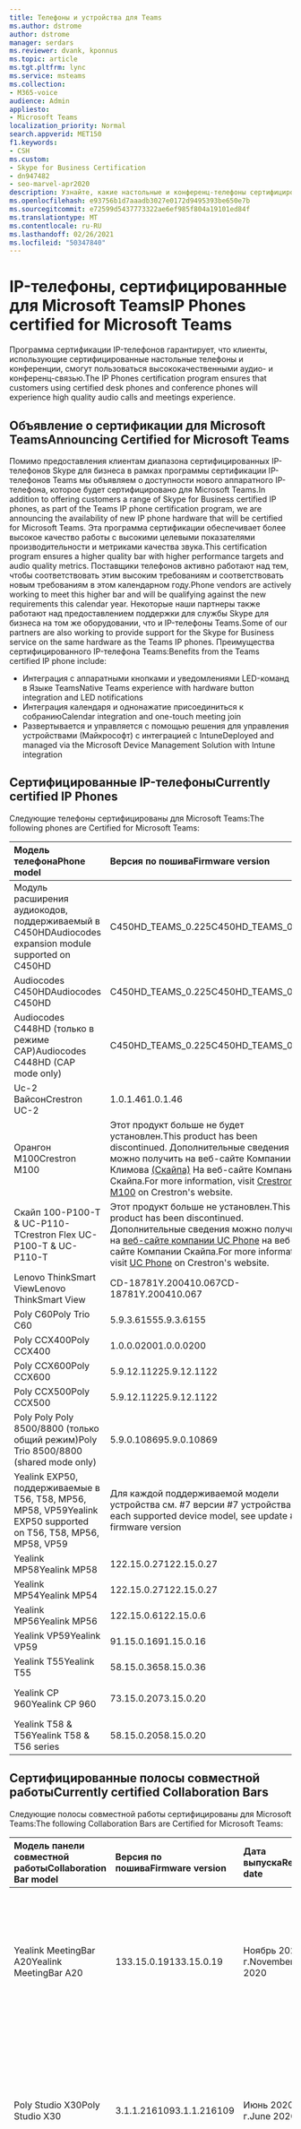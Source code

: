 ```yaml
---
title: Телефоны и устройства для Teams
ms.author: dstrome
author: dstrome
manager: serdars
ms.reviewer: dvank, kponnus
ms.topic: article
ms.tgt.pltfrm: lync
ms.service: msteams
ms.collection:
- M365-voice
audience: Admin
appliesto:
- Microsoft Teams
localization_priority: Normal
search.appverid: MET150
f1.keywords:
- CSH
ms.custom:
- Skype for Business Certification
- dn947482
- seo-marvel-apr2020
description: Узнайте, какие настольные и конференц-телефоны сертифицированы для Microsoft Teams для получения наилучших результатов.
ms.openlocfilehash: e93756b1d7aaadb3027e0172d9495393be650e7b
ms.sourcegitcommit: e72599d5437773322ae6ef985f804a19101ed84f
ms.translationtype: MT
ms.contentlocale: ru-RU
ms.lasthandoff: 02/26/2021
ms.locfileid: "50347840"
---
```

# <a name="ip-phones-certified-for-microsoft-teams"></a><span data-ttu-id="43120-103">IP-телефоны, сертифицированные для Microsoft Teams</span><span class="sxs-lookup"><span data-stu-id="43120-103">IP Phones certified for Microsoft Teams</span></span>

<span data-ttu-id="43120-104">Программа сертификации IP-телефонов гарантирует, что клиенты, использующие сертифицированные настольные телефоны и конференции, смогут пользоваться высококачественными аудио- и конференц-связью.</span><span class="sxs-lookup"><span data-stu-id="43120-104">The IP Phones certification program ensures that customers using certified desk phones and conference phones will experience high quality audio calls and meetings experience.</span></span>

## <a name="announcing-certified-for-microsoft-teams"></a><span data-ttu-id="43120-105">Объявление о сертификации для Microsoft Teams</span><span class="sxs-lookup"><span data-stu-id="43120-105">Announcing Certified for Microsoft Teams</span></span>

<span data-ttu-id="43120-106">Помимо предоставления клиентам диапазона сертифицированных IP-телефонов Skype для бизнеса в рамках программы сертификации IP-телефонов Teams мы объявляем о доступности нового аппаратного IP-телефона, которое будет сертифицировано для Microsoft Teams.</span><span class="sxs-lookup"><span data-stu-id="43120-106">In addition to offering customers a range of Skype for Business certified IP phones, as part of the Teams IP phone certification program, we are announcing the availability of new IP phone hardware that will be certified for Microsoft Teams.</span></span> <span data-ttu-id="43120-107">Эта программа сертификации обеспечивает более высокое качество работы с высокими целевыми показателями производительности и метриками качества звука.</span><span class="sxs-lookup"><span data-stu-id="43120-107">This certification program ensures a higher quality bar with higher performance targets and audio quality metrics.</span></span> <span data-ttu-id="43120-108">Поставщики телефонов активно работают над тем, чтобы соответствовать этим высоким требованиям и соответствовать новым требованиям в этом календарном году.</span><span class="sxs-lookup"><span data-stu-id="43120-108">Phone vendors are actively working to meet this higher bar and will be qualifying against the new requirements this calendar year.</span></span> <span data-ttu-id="43120-109">Некоторые наши партнеры также работают над предоставлением поддержки для службы Skype для бизнеса на том же оборудовании, что и IP-телефоны Teams.</span><span class="sxs-lookup"><span data-stu-id="43120-109">Some of our partners are also working to provide support for the Skype for Business service on the same hardware as the Teams IP phones.</span></span> <span data-ttu-id="43120-110">Преимущества сертифицированного IP-телефона Teams:</span><span class="sxs-lookup"><span data-stu-id="43120-110">Benefits from the Teams certified IP phone include:</span></span>

- <span data-ttu-id="43120-111">Интеграция с аппаратными кнопками и уведомлениями LED-команд в Языке Teams</span><span class="sxs-lookup"><span data-stu-id="43120-111">Native Teams experience with hardware button integration and LED notifications</span></span>
- <span data-ttu-id="43120-112">Интеграция календаря и однонажатие присоединиться к собранию</span><span class="sxs-lookup"><span data-stu-id="43120-112">Calendar integration and one-touch meeting join</span></span>
- <span data-ttu-id="43120-113">Развертывается и управляется с помощью решения для управления устройствами (Майкрософт) с интеграцией с Intune</span><span class="sxs-lookup"><span data-stu-id="43120-113">Deployed and managed via the Microsoft Device Management Solution with Intune integration</span></span>

## <a name="currently-certified-ip-phones"></a><span data-ttu-id="43120-114">Сертифицированные IP-телефоны</span><span class="sxs-lookup"><span data-stu-id="43120-114">Currently certified IP Phones</span></span>

<span data-ttu-id="43120-115">Следующие телефоны сертифицированы для Microsoft Teams:</span><span class="sxs-lookup"><span data-stu-id="43120-115">The following phones are Certified for Microsoft Teams:</span></span>

| <span data-ttu-id="43120-116">Модель телефона</span><span class="sxs-lookup"><span data-stu-id="43120-116">Phone model</span></span>                            | <span data-ttu-id="43120-117">Версия по пошива</span><span class="sxs-lookup"><span data-stu-id="43120-117">Firmware version</span></span>                                                                                                                                                                                                                           | <span data-ttu-id="43120-118">Дата выпуска</span><span class="sxs-lookup"><span data-stu-id="43120-118">Release date</span></span>                 |
|:---------------------------------------|:-------------------------------------------------------------------------------------------------------------------------------------------------------------------------------------------------------------------------------------------|:-----------------------------|
| <span data-ttu-id="43120-119">Модуль расширения аудиокодов, поддерживаемый в C450HD</span><span class="sxs-lookup"><span data-stu-id="43120-119">Audiocodes expansion module supported on C450HD</span></span> |<span data-ttu-id="43120-120">C450HD_TEAMS_0.225</span><span class="sxs-lookup"><span data-stu-id="43120-120">C450HD_TEAMS_0.225</span></span>                                        | <span data-ttu-id="43120-121">Январь 2021 г.</span><span class="sxs-lookup"><span data-stu-id="43120-121">January 2021</span></span>                 |
| <span data-ttu-id="43120-122">Audiocodes C450HD</span><span class="sxs-lookup"><span data-stu-id="43120-122">Audiocodes C450HD</span></span>                      | <span data-ttu-id="43120-123">C450HD_TEAMS_0.225</span><span class="sxs-lookup"><span data-stu-id="43120-123">C450HD_TEAMS_0.225</span></span>                                                                                                                                                                                                                         | <span data-ttu-id="43120-124">Март 2019 г.</span><span class="sxs-lookup"><span data-stu-id="43120-124">March 2019</span></span>                   |
| <span data-ttu-id="43120-125">Audiocodes C448HD (только в режиме CAP)</span><span class="sxs-lookup"><span data-stu-id="43120-125">Audiocodes C448HD (CAP mode only)</span></span>      | <span data-ttu-id="43120-126">C450HD_TEAMS_0.225</span><span class="sxs-lookup"><span data-stu-id="43120-126">C450HD_TEAMS_0.225</span></span>                                                                                                                                                                                                                         | <span data-ttu-id="43120-127">Март 2019 г.</span><span class="sxs-lookup"><span data-stu-id="43120-127">March 2019</span></span>                   |
|<span data-ttu-id="43120-128">Uc-2 Вайсон</span><span class="sxs-lookup"><span data-stu-id="43120-128">Crestron UC-2</span></span>                           |<span data-ttu-id="43120-129">1.0.1.46</span><span class="sxs-lookup"><span data-stu-id="43120-129">1.0.1.46</span></span>                                                  | <span data-ttu-id="43120-130">Июль 2020 г.</span><span class="sxs-lookup"><span data-stu-id="43120-130">July 2020</span></span>                    |
| <span data-ttu-id="43120-131">Орангон M100</span><span class="sxs-lookup"><span data-stu-id="43120-131">Crestron M100</span></span>                          | <span data-ttu-id="43120-132">Этот продукт больше не будет установлен.</span><span class="sxs-lookup"><span data-stu-id="43120-132">This product has been discontinued.</span></span> <span data-ttu-id="43120-133">Дополнительные сведения можно получить на веб-сайте Компании Климова [(Скайпа)](https://www.crestron.com/Products/Workspace-Solutions/Unified-Communications/Crestron-Flex-Tabletop-Conferencing-Systems/UC-M100-T) На веб-сайте Компании Скайпа.</span><span class="sxs-lookup"><span data-stu-id="43120-133">For more information, visit [Crestron M100](https://www.crestron.com/Products/Workspace-Solutions/Unified-Communications/Crestron-Flex-Tabletop-Conferencing-Systems/UC-M100-T) on Crestron's website.</span></span> | <span data-ttu-id="43120-134">Прекращение с 11.05.2020 г.</span><span class="sxs-lookup"><span data-stu-id="43120-134">Discontinued as of 5/11/2020</span></span> |
| <span data-ttu-id="43120-135">Скайп 100-P100-T & UC-P110-T</span><span class="sxs-lookup"><span data-stu-id="43120-135">Crestron Flex UC-P100-T & UC-P110-T</span></span>    | <span data-ttu-id="43120-136">Этот продукт больше не установлен.</span><span class="sxs-lookup"><span data-stu-id="43120-136">This product has been discontinued.</span></span> <span data-ttu-id="43120-137">Дополнительные сведения можно получить на [веб-сайте компании UC Phone](https://www.crestron.com/Products/Workspace-Solutions/Unified-Communications/Crestron-Flex-Accessories/UC-PHONE-T-PLUS) на веб-сайте Компании Скайпа.</span><span class="sxs-lookup"><span data-stu-id="43120-137">For more information, visit [UC Phone](https://www.crestron.com/Products/Workspace-Solutions/Unified-Communications/Crestron-Flex-Accessories/UC-PHONE-T-PLUS) on Crestron's website.</span></span>                  | <span data-ttu-id="43120-138">Прекращение с 11.05.2020 г.</span><span class="sxs-lookup"><span data-stu-id="43120-138">Discontinued as of 5/11/2020</span></span> |
| <span data-ttu-id="43120-139">Lenovo ThinkSmart View</span><span class="sxs-lookup"><span data-stu-id="43120-139">Lenovo ThinkSmart View</span></span>                 | <span data-ttu-id="43120-140">CD-18781Y.200410.067</span><span class="sxs-lookup"><span data-stu-id="43120-140">CD-18781Y.200410.067</span></span>                                                                                                                                                                                                                       | <span data-ttu-id="43120-141">Апрель 2020 г.</span><span class="sxs-lookup"><span data-stu-id="43120-141">April 2020</span></span>                   |
| <span data-ttu-id="43120-142">Poly С60</span><span class="sxs-lookup"><span data-stu-id="43120-142">Poly Trio C60</span></span>                          | <span data-ttu-id="43120-143">5.9.3.6155</span><span class="sxs-lookup"><span data-stu-id="43120-143">5.9.3.6155</span></span>                                                                                                                                                                                                                                 | <span data-ttu-id="43120-144">Апрель 2020 г.</span><span class="sxs-lookup"><span data-stu-id="43120-144">April 2020</span></span>                   |
| <span data-ttu-id="43120-145">Poly CCX400</span><span class="sxs-lookup"><span data-stu-id="43120-145">Poly CCX400</span></span>                            | <span data-ttu-id="43120-146">1.0.0.0200</span><span class="sxs-lookup"><span data-stu-id="43120-146">1.0.0.0200</span></span>                                                                                                                                                                                                                                 | <span data-ttu-id="43120-147">Январь 2020 г.</span><span class="sxs-lookup"><span data-stu-id="43120-147">January 2020</span></span>                 |
| <span data-ttu-id="43120-148">Poly CCX600</span><span class="sxs-lookup"><span data-stu-id="43120-148">Poly CCX600</span></span>                            | <span data-ttu-id="43120-149">5.9.12.1122</span><span class="sxs-lookup"><span data-stu-id="43120-149">5.9.12.1122</span></span>                                                                                                                                                                                                                                | <span data-ttu-id="43120-150">Январь 2020 г.</span><span class="sxs-lookup"><span data-stu-id="43120-150">January 2020</span></span>                 |
| <span data-ttu-id="43120-151">Poly CCX500</span><span class="sxs-lookup"><span data-stu-id="43120-151">Poly CCX500</span></span>                            | <span data-ttu-id="43120-152">5.9.12.1122</span><span class="sxs-lookup"><span data-stu-id="43120-152">5.9.12.1122</span></span>                                                                                                                                                                                                                                | <span data-ttu-id="43120-153">Декабрь 2019 г.</span><span class="sxs-lookup"><span data-stu-id="43120-153">December 2019</span></span>                |
| <span data-ttu-id="43120-154">Poly Poly Poly 8500/8800 (только общий режим)</span><span class="sxs-lookup"><span data-stu-id="43120-154">Poly Trio 8500/8800 (shared mode only)</span></span> | <span data-ttu-id="43120-155">5.9.0.10869</span><span class="sxs-lookup"><span data-stu-id="43120-155">5.9.0.10869</span></span>                                                                                                                                                                                                                                | <span data-ttu-id="43120-156">Июнь 2019 г.</span><span class="sxs-lookup"><span data-stu-id="43120-156">June 2019</span></span>                    |
| <span data-ttu-id="43120-157">Yealink EXP50, поддерживаемые в T56, T58, MP56, MP58, VP59</span><span class="sxs-lookup"><span data-stu-id="43120-157">Yealink EXP50 supported on T56, T58, MP56, MP58, VP59</span></span>| <span data-ttu-id="43120-158">Для каждой поддерживаемой модели устройства см. #7 версии #7 устройства</span><span class="sxs-lookup"><span data-stu-id="43120-158">For each supported device model, see update #7 firmware version</span></span> | <span data-ttu-id="43120-159">Январь 2021 г.</span><span class="sxs-lookup"><span data-stu-id="43120-159">January 2021</span></span> |
| <span data-ttu-id="43120-160">Yealink MP58</span><span class="sxs-lookup"><span data-stu-id="43120-160">Yealink MP58</span></span> | <span data-ttu-id="43120-161">122.15.0.27</span><span class="sxs-lookup"><span data-stu-id="43120-161">122.15.0.27</span></span>| <span data-ttu-id="43120-162">Декабрь 2020 г.</span><span class="sxs-lookup"><span data-stu-id="43120-162">December 2020</span></span> |
| <span data-ttu-id="43120-163">Yealink MP54</span><span class="sxs-lookup"><span data-stu-id="43120-163">Yealink MP54</span></span> | <span data-ttu-id="43120-164">122.15.0.27</span><span class="sxs-lookup"><span data-stu-id="43120-164">122.15.0.27</span></span>| <span data-ttu-id="43120-165">Ноябрь 2020 г.</span><span class="sxs-lookup"><span data-stu-id="43120-165">November 2020</span></span> |
| <span data-ttu-id="43120-166">Yealink MP56</span><span class="sxs-lookup"><span data-stu-id="43120-166">Yealink MP56</span></span> | <span data-ttu-id="43120-167">122.15.0.6</span><span class="sxs-lookup"><span data-stu-id="43120-167">122.15.0.6</span></span> | <span data-ttu-id="43120-168">Март 2020 г.</span><span class="sxs-lookup"><span data-stu-id="43120-168">March 2020</span></span>    |
| <span data-ttu-id="43120-169">Yealink VP59</span><span class="sxs-lookup"><span data-stu-id="43120-169">Yealink VP59</span></span> | <span data-ttu-id="43120-170">91.15.0.16</span><span class="sxs-lookup"><span data-stu-id="43120-170">91.15.0.16</span></span> | <span data-ttu-id="43120-171">Июнь 2019 г.</span><span class="sxs-lookup"><span data-stu-id="43120-171">June 2019</span></span>     |
| <span data-ttu-id="43120-172">Yealink T55</span><span class="sxs-lookup"><span data-stu-id="43120-172">Yealink T55</span></span>  | <span data-ttu-id="43120-173">58.15.0.36</span><span class="sxs-lookup"><span data-stu-id="43120-173">58.15.0.36</span></span> | <span data-ttu-id="43120-174">Май 2019 г.</span><span class="sxs-lookup"><span data-stu-id="43120-174">May 2019</span></span>      |
| <span data-ttu-id="43120-175">Yealink CP 960</span><span class="sxs-lookup"><span data-stu-id="43120-175">Yealink CP 960</span></span>| <span data-ttu-id="43120-176">73.15.0.20</span><span class="sxs-lookup"><span data-stu-id="43120-176">73.15.0.20</span></span> | <span data-ttu-id="43120-177">Декабрь 2018 г.</span><span class="sxs-lookup"><span data-stu-id="43120-177">December 2018</span></span>|
| <span data-ttu-id="43120-178">Yealink T58 & T56</span><span class="sxs-lookup"><span data-stu-id="43120-178">Yealink T58 & T56 series</span></span> | <span data-ttu-id="43120-179">58.15.0.20</span><span class="sxs-lookup"><span data-stu-id="43120-179">58.15.0.20</span></span> | <span data-ttu-id="43120-180">Декабрь 2018 г.</span><span class="sxs-lookup"><span data-stu-id="43120-180">December 2018</span></span> |

## <a name="currently-certified-collaboration-bars"></a><span data-ttu-id="43120-181">Сертифицированные полосы совместной работы</span><span class="sxs-lookup"><span data-stu-id="43120-181">Currently certified Collaboration Bars</span></span>

<span data-ttu-id="43120-182">Следующие полосы совместной работы сертифицированы для Microsoft Teams:</span><span class="sxs-lookup"><span data-stu-id="43120-182">The following Collaboration Bars are Certified for Microsoft Teams:</span></span>

| <span data-ttu-id="43120-183">Модель панели совместной работы</span><span class="sxs-lookup"><span data-stu-id="43120-183">Collaboration Bar model</span></span> | <span data-ttu-id="43120-184">Версия по пошива</span><span class="sxs-lookup"><span data-stu-id="43120-184">Firmware version</span></span> | <span data-ttu-id="43120-185">Дата выпуска</span><span class="sxs-lookup"><span data-stu-id="43120-185">Release date</span></span>  | <span data-ttu-id="43120-186">Размер комнаты (не более)</span><span class="sxs-lookup"><span data-stu-id="43120-186">Room size (up to)</span></span>                                         |
|:------------------------|:-----------------|:--------------|:----------------------------------------------------------|
| <span data-ttu-id="43120-187">Yealink MeetingBar A20</span><span class="sxs-lookup"><span data-stu-id="43120-187">Yealink MeetingBar A20</span></span>  | <span data-ttu-id="43120-188">133.15.0.19</span><span class="sxs-lookup"><span data-stu-id="43120-188">133.15.0.19</span></span>      | <span data-ttu-id="43120-189">Ноябрь 2020 г.</span><span class="sxs-lookup"><span data-stu-id="43120-189">November 2020</span></span> | <span data-ttu-id="43120-190">Фокус-комната(3м x 3 м)</span><span class="sxs-lookup"><span data-stu-id="43120-190">Focus room(3m x 3m)</span></span> </br> <span data-ttu-id="43120-191">Небольшая комната для собрания(4,5 м x 4,5 м)</span><span class="sxs-lookup"><span data-stu-id="43120-191">Small meeting room(4.5m x 4.5m)</span></span> |
| <span data-ttu-id="43120-192">Poly Studio X30</span><span class="sxs-lookup"><span data-stu-id="43120-192">Poly Studio X30</span></span>         | <span data-ttu-id="43120-193">3.1.1.216109</span><span class="sxs-lookup"><span data-stu-id="43120-193">3.1.1.216109</span></span>     | <span data-ttu-id="43120-194">Июнь 2020 г.</span><span class="sxs-lookup"><span data-stu-id="43120-194">June 2020</span></span>     | <span data-ttu-id="43120-195">Фокус-комната(3м x 3 м)</span><span class="sxs-lookup"><span data-stu-id="43120-195">Focus room(3m x 3m)</span></span> </br> <span data-ttu-id="43120-196">Небольшая комната для собрания(4,5 м x 4,5 м)</span><span class="sxs-lookup"><span data-stu-id="43120-196">Small meeting room(4.5m x 4.5m)</span></span> |
| <span data-ttu-id="43120-197">Poly Studio X50</span><span class="sxs-lookup"><span data-stu-id="43120-197">Poly Studio X50</span></span>         | <span data-ttu-id="43120-198">3.1.1.216109</span><span class="sxs-lookup"><span data-stu-id="43120-198">3.1.1.216109</span></span>     | <span data-ttu-id="43120-199">Июнь 2020 г.</span><span class="sxs-lookup"><span data-stu-id="43120-199">June 2020</span></span>     | <span data-ttu-id="43120-200">Фокус-комната(3м x 3 м)</span><span class="sxs-lookup"><span data-stu-id="43120-200">Focus room(3m x 3m)</span></span> </br> <span data-ttu-id="43120-201">Небольшая комната для собрания(4,5 м x 4,5 м)</span><span class="sxs-lookup"><span data-stu-id="43120-201">Small meeting room(4.5m x 4.5m)</span></span> |
| <span data-ttu-id="43120-202">Yealink VC210</span><span class="sxs-lookup"><span data-stu-id="43120-202">Yealink VC210</span></span>           | <span data-ttu-id="43120-203">118.15.0.14</span><span class="sxs-lookup"><span data-stu-id="43120-203">118.15.0.14</span></span>      | <span data-ttu-id="43120-204">Февраль 2020 г.</span><span class="sxs-lookup"><span data-stu-id="43120-204">February 2020</span></span> | <span data-ttu-id="43120-205">Фокус-комната(3м x 3 м)</span><span class="sxs-lookup"><span data-stu-id="43120-205">Focus room(3m x 3m)</span></span> </br> <span data-ttu-id="43120-206">Небольшая комната для собрания(4,5 м x 4,5 м)</span><span class="sxs-lookup"><span data-stu-id="43120-206">Small meeting room(4.5m x 4.5m)</span></span> |

## <a name="currently-certified-teams-display"></a><span data-ttu-id="43120-207">Экран Teams, сертифицированный в настоящее время</span><span class="sxs-lookup"><span data-stu-id="43120-207">Currently certified Teams display</span></span>
<span data-ttu-id="43120-208">Следующие дисплеи Teams сертифицированы для Microsoft Teams:</span><span class="sxs-lookup"><span data-stu-id="43120-208">The following Teams displays are Certified for  Microsoft Teams:</span></span>

| <span data-ttu-id="43120-209">Отображаемая модель Teams</span><span class="sxs-lookup"><span data-stu-id="43120-209">Teams display model</span></span> | <span data-ttu-id="43120-210">Версия по пошива</span><span class="sxs-lookup"><span data-stu-id="43120-210">Firmware version</span></span> | <span data-ttu-id="43120-211">Дата выпуска</span><span class="sxs-lookup"><span data-stu-id="43120-211">Release date</span></span>  |                                         
|:------------------------|:-----------------|:--------------|
|<span data-ttu-id="43120-212">Lenovo ThinkSmart View</span><span class="sxs-lookup"><span data-stu-id="43120-212">Lenovo ThinkSmart View</span></span>|<span data-ttu-id="43120-213">CD-18781Y.201006.099</span><span class="sxs-lookup"><span data-stu-id="43120-213">CD-18781Y.201006.099</span></span>|<span data-ttu-id="43120-214">Октябрь 2020 г.</span><span class="sxs-lookup"><span data-stu-id="43120-214">October 2020</span></span> |

### <a name="product-release-information-for-teams-phones"></a><span data-ttu-id="43120-215">Сведения о выпуске продуктов для телефонов Teams</span><span class="sxs-lookup"><span data-stu-id="43120-215">Product release information for Teams Phones</span></span>

<span data-ttu-id="43120-216">Ниже следующую версию приложения для IP-телефонов и версий по совме простому ПО для Teams.</span><span class="sxs-lookup"><span data-stu-id="43120-216">The following are the latest Teams IP phone app and firmware versions.</span></span>

#### <a name="app-versions"></a><span data-ttu-id="43120-217">Версии приложений</span><span class="sxs-lookup"><span data-stu-id="43120-217">App versions</span></span>

| <span data-ttu-id="43120-218">Выпуск продукта</span><span class="sxs-lookup"><span data-stu-id="43120-218">Product release</span></span> | <span data-ttu-id="43120-219">Дата выпуска</span><span class="sxs-lookup"><span data-stu-id="43120-219">Release date</span></span>  | <span data-ttu-id="43120-220">Версия приложения Microsoft Teams</span><span class="sxs-lookup"><span data-stu-id="43120-220">Microsoft Teams app version</span></span> | <span data-ttu-id="43120-221">Версия портала организации</span><span class="sxs-lookup"><span data-stu-id="43120-221">Company Portal version</span></span> | <span data-ttu-id="43120-222">Версия агента администрирования</span><span class="sxs-lookup"><span data-stu-id="43120-222">Admin Agent version</span></span> |
|:----------------|:--------------|:----------------------------|:-----------------------|:--------------------|
| <span data-ttu-id="43120-223">Обновление #7</span><span class="sxs-lookup"><span data-stu-id="43120-223">Update #7</span></span>  | <span data-ttu-id="43120-224">8 декабря 2020 г.</span><span class="sxs-lookup"><span data-stu-id="43120-224">December 8, 2020</span></span>  |<span data-ttu-id="43120-225">1449/1.0.94.2020111101</span><span class="sxs-lookup"><span data-stu-id="43120-225">1449/1.0.94.2020111101</span></span> | <span data-ttu-id="43120-226">5.0.4927.0</span><span class="sxs-lookup"><span data-stu-id="43120-226">5.0.4927.0</span></span>            | <span data-ttu-id="43120-227">1.0.0.202010121132.product (.223)</span><span class="sxs-lookup"><span data-stu-id="43120-227">1.0.0.202010121132.product (.223)</span></span> |
| <span data-ttu-id="43120-228">Обновление #6</span><span class="sxs-lookup"><span data-stu-id="43120-228">Update #6</span></span>  | <span data-ttu-id="43120-229">12 октября 2020 г.</span><span class="sxs-lookup"><span data-stu-id="43120-229">October 12, 2020</span></span>  |<span data-ttu-id="43120-230">1449/1.0.94.2020091801</span><span class="sxs-lookup"><span data-stu-id="43120-230">1449/1.0.94.2020091801</span></span>     | <span data-ttu-id="43120-231">5.0.4912.0</span><span class="sxs-lookup"><span data-stu-id="43120-231">5.0.4912.0</span></span>             | <span data-ttu-id="43120-232">1.0.0.202006290446.product(216)</span><span class="sxs-lookup"><span data-stu-id="43120-232">1.0.0.202006290446.product(216)</span></span> |
| <span data-ttu-id="43120-233">Обновление #5</span><span class="sxs-lookup"><span data-stu-id="43120-233">Update #5</span></span>  | <span data-ttu-id="43120-234">31 августа 2020 г.</span><span class="sxs-lookup"><span data-stu-id="43120-234">August 31, 2020</span></span> | <span data-ttu-id="43120-235">1449/1.0.94.2020071702</span><span class="sxs-lookup"><span data-stu-id="43120-235">1449/1.0.94.2020071702</span></span>    | <span data-ttu-id="43120-236">5.0.4867.0</span><span class="sxs-lookup"><span data-stu-id="43120-236">5.0.4867.0</span></span>             | <span data-ttu-id="43120-237">1.0.0.202006290446.product(216)</span><span class="sxs-lookup"><span data-stu-id="43120-237">1.0.0.202006290446.product(216)</span></span> |
| <span data-ttu-id="43120-238">Обновление #4</span><span class="sxs-lookup"><span data-stu-id="43120-238">Update #4</span></span>  | <span data-ttu-id="43120-239">30 июня 2020 г.</span><span class="sxs-lookup"><span data-stu-id="43120-239">June 30, 2020</span></span> | <span data-ttu-id="43120-240">1449/1.0.94.2020051601</span><span class="sxs-lookup"><span data-stu-id="43120-240">1449/1.0.94.2020051601</span></span>      | <span data-ttu-id="43120-241">5.0.4771.0</span><span class="sxs-lookup"><span data-stu-id="43120-241">5.0.4771.0</span></span>             | <span data-ttu-id="43120-242">1.0.0.202005060552</span><span class="sxs-lookup"><span data-stu-id="43120-242">1.0.0.202005060552</span></span>  |
| <span data-ttu-id="43120-243">Обновление #3</span><span class="sxs-lookup"><span data-stu-id="43120-243">Update #3</span></span>  | <span data-ttu-id="43120-244">13 мая 2020 г.</span><span class="sxs-lookup"><span data-stu-id="43120-244">May 13, 2020</span></span>  | <span data-ttu-id="43120-245">1449/1.0.94.2020040801</span><span class="sxs-lookup"><span data-stu-id="43120-245">1449/1.0.94.2020040801</span></span>      | <span data-ttu-id="43120-246">5.0.4715.0</span><span class="sxs-lookup"><span data-stu-id="43120-246">5.0.4715.0</span></span>             | <span data-ttu-id="43120-247">1.210</span><span class="sxs-lookup"><span data-stu-id="43120-247">1.210</span></span>               |

#### <a name="firmware-versions"></a><span data-ttu-id="43120-248">Версии ПО</span><span class="sxs-lookup"><span data-stu-id="43120-248">Firmware versions</span></span>

<span data-ttu-id="43120-249">При установке новой версии ПО на устройстве вы можете определить соответствующие версии приложения Microsoft Teams, портала организации и агента администрирования, найдя выпуск продукта в столбце "Включенные выпуски **продуктов".**</span><span class="sxs-lookup"><span data-stu-id="43120-249">When you install a new firmware version on your device, you can determine the corresponding Microsoft Teams app, Company Portal, and Admin Agent, versions that are installed by finding the product release in the **Included product release** column.</span></span> <span data-ttu-id="43120-250">Затем найди выпуск продукта в таблице **версий** приложения выше.</span><span class="sxs-lookup"><span data-stu-id="43120-250">Then look up the product release in the **App versions** table above.</span></span>

| <span data-ttu-id="43120-251">Модель устройства</span><span class="sxs-lookup"><span data-stu-id="43120-251">Device model</span></span>        | <span data-ttu-id="43120-252">Версия по пошива</span><span class="sxs-lookup"><span data-stu-id="43120-252">Firmware version</span></span>     | <span data-ttu-id="43120-253">Год/включенный выпуск продукта</span><span class="sxs-lookup"><span data-stu-id="43120-253">Year/Included product release</span></span>  |
|:--------------------|:---------------------|:-------------------------|
| <span data-ttu-id="43120-254">AudioCodes C448HD</span><span class="sxs-lookup"><span data-stu-id="43120-254">AudioCodes C448HD</span></span>   | <span data-ttu-id="43120-255">C450HD_TEAMS_1.8.288</span><span class="sxs-lookup"><span data-stu-id="43120-255">C450HD_TEAMS_1.8.288</span></span>  | <span data-ttu-id="43120-256">Обновление до 2020 #7</span><span class="sxs-lookup"><span data-stu-id="43120-256">2020 Update #7</span></span>           |
| <span data-ttu-id="43120-257">AudioCodes C450HD</span><span class="sxs-lookup"><span data-stu-id="43120-257">AudioCodes C450HD</span></span>   | <span data-ttu-id="43120-258">C450HD_TEAMS_1.8.288</span><span class="sxs-lookup"><span data-stu-id="43120-258">C450HD_TEAMS_1.8.288</span></span>  | <span data-ttu-id="43120-259">Обновление до 2020 #7</span><span class="sxs-lookup"><span data-stu-id="43120-259">2020 Update #7</span></span>           |
| <span data-ttu-id="43120-260">Lenovo ThinkSmart View</span><span class="sxs-lookup"><span data-stu-id="43120-260">Lenovo ThinkSmart View</span></span>|<span data-ttu-id="43120-261">CD-18781Y.200922.098</span><span class="sxs-lookup"><span data-stu-id="43120-261">CD-18781Y.200922.098</span></span> | <span data-ttu-id="43120-262">Обновление до 2020 #6</span><span class="sxs-lookup"><span data-stu-id="43120-262">2020 Update #6</span></span>           |
| <span data-ttu-id="43120-263">Poly CCX400</span><span class="sxs-lookup"><span data-stu-id="43120-263">Poly CCX400</span></span>         | <span data-ttu-id="43120-264">6.2.23.0202</span><span class="sxs-lookup"><span data-stu-id="43120-264">6.2.23.0202</span></span>         | <span data-ttu-id="43120-265">Обновление до 2020 #7</span><span class="sxs-lookup"><span data-stu-id="43120-265">2020 Update #7</span></span>           |
| <span data-ttu-id="43120-266">Poly CCX500/CCX600</span><span class="sxs-lookup"><span data-stu-id="43120-266">Poly CCX500/CCX600</span></span>  | <span data-ttu-id="43120-267">6.2.23.0202</span><span class="sxs-lookup"><span data-stu-id="43120-267">6.2.23.0202</span></span>         | <span data-ttu-id="43120-268">Обновление до 2020 #7</span><span class="sxs-lookup"><span data-stu-id="43120-268">2020 Update #7</span></span>          |
| <span data-ttu-id="43120-269">Poly С60</span><span class="sxs-lookup"><span data-stu-id="43120-269">Poly Trio C60</span></span>       | <span data-ttu-id="43120-270">6.2.23.0202</span><span class="sxs-lookup"><span data-stu-id="43120-270">6.2.23.0202</span></span>          | <span data-ttu-id="43120-271">Обновление до 2020 #7</span><span class="sxs-lookup"><span data-stu-id="43120-271">2020 Update #7</span></span>          |
| <span data-ttu-id="43120-272">Yealink T55/T56/T58</span><span class="sxs-lookup"><span data-stu-id="43120-272">Yealink T55/T56/T58</span></span> | <span data-ttu-id="43120-273">58.15.0.118</span><span class="sxs-lookup"><span data-stu-id="43120-273">58.15.0.118</span></span>         | <span data-ttu-id="43120-274">Обновление до 2020 #7</span><span class="sxs-lookup"><span data-stu-id="43120-274">2020 Update #7</span></span>           |
| <span data-ttu-id="43120-275">Yealink MP56</span><span class="sxs-lookup"><span data-stu-id="43120-275">Yealink MP56</span></span>        | <span data-ttu-id="43120-276">122.15.0.27</span><span class="sxs-lookup"><span data-stu-id="43120-276">122.15.0.27</span></span>          | <span data-ttu-id="43120-277">Обновление до 2020 #7</span><span class="sxs-lookup"><span data-stu-id="43120-277">2020 Update #7</span></span>           |
| <span data-ttu-id="43120-278">Yealink VP59</span><span class="sxs-lookup"><span data-stu-id="43120-278">Yealink VP59</span></span>        | <span data-ttu-id="43120-279">91.15.0.50</span><span class="sxs-lookup"><span data-stu-id="43120-279">91.15.0.50</span></span>          | <span data-ttu-id="43120-280">Обновление до 2020 #7</span><span class="sxs-lookup"><span data-stu-id="43120-280">2020 Update #7</span></span>           |
| <span data-ttu-id="43120-281">Yealink CP960</span><span class="sxs-lookup"><span data-stu-id="43120-281">Yealink CP960</span></span>       | <span data-ttu-id="43120-282">73.15.0.111</span><span class="sxs-lookup"><span data-stu-id="43120-282">73.15.0.111</span></span>       | <span data-ttu-id="43120-283">Обновление до 2020 #7</span><span class="sxs-lookup"><span data-stu-id="43120-283">2020 Update #7</span></span>           |

### <a name="product-release-information-for-collaboration-bars"></a><span data-ttu-id="43120-284">Сведения о выпуске продукта для полос совместной работы</span><span class="sxs-lookup"><span data-stu-id="43120-284">Product release information for Collaboration Bars</span></span>

<span data-ttu-id="43120-285">Ниже следующую версию приложения На панели совместной работы Teams и версий версии firmware.</span><span class="sxs-lookup"><span data-stu-id="43120-285">The following are the latest Teams Collaboration Bar app and firmware versions.</span></span>

#### <a name="app-versions"></a><span data-ttu-id="43120-286">Версии приложений</span><span class="sxs-lookup"><span data-stu-id="43120-286">App versions</span></span>

| <span data-ttu-id="43120-287">Выпуск продукта</span><span class="sxs-lookup"><span data-stu-id="43120-287">Product release</span></span>| <span data-ttu-id="43120-288">Дата выпуска</span><span class="sxs-lookup"><span data-stu-id="43120-288">Release date</span></span> | <span data-ttu-id="43120-289">Версия приложения Microsoft Teams</span><span class="sxs-lookup"><span data-stu-id="43120-289">Microsoft Teams app version</span></span> | <span data-ttu-id="43120-290">Версия портала организации</span><span class="sxs-lookup"><span data-stu-id="43120-290">Company Portal version</span></span> | <span data-ttu-id="43120-291">Версия агента администрирования</span><span class="sxs-lookup"><span data-stu-id="43120-291">Admin Agent version</span></span> |
|:----------------|:-------------|:----------------------------|:-----------------------|:--------------------|
| <span data-ttu-id="43120-292">Обновление #3</span><span class="sxs-lookup"><span data-stu-id="43120-292">Update #3</span></span>  |<span data-ttu-id="43120-293">24 ноября 2020 г.</span><span class="sxs-lookup"><span data-stu-id="43120-293">November 24, 2020</span></span>  |<span data-ttu-id="43120-294">1449/1.0.94.2020102101</span><span class="sxs-lookup"><span data-stu-id="43120-294">1449/1.0.94.2020102101</span></span>  |<span data-ttu-id="43120-295">5.0.4927.0</span><span class="sxs-lookup"><span data-stu-id="43120-295">5.0.4927.0</span></span>     |<span data-ttu-id="43120-296">1.0.0.202006290446.product versioncode: 216</span><span class="sxs-lookup"><span data-stu-id="43120-296">1.0.0.202006290446.product versioncode: 216</span></span> |
| <span data-ttu-id="43120-297">Обновление #2</span><span class="sxs-lookup"><span data-stu-id="43120-297">Update #2</span></span>  | <span data-ttu-id="43120-298">24 августа 2020 г.</span><span class="sxs-lookup"><span data-stu-id="43120-298">August 24, 2020</span></span>| <span data-ttu-id="43120-299">1449/1.0.94.2020062501</span><span class="sxs-lookup"><span data-stu-id="43120-299">1449/1.0.94.2020062501</span></span>    | <span data-ttu-id="43120-300">5.0.4771.0</span><span class="sxs-lookup"><span data-stu-id="43120-300">5.0.4771.0</span></span>    | <span data-ttu-id="43120-301">1.0.0.202005060552.product versioncode: 212</span><span class="sxs-lookup"><span data-stu-id="43120-301">1.0.0.202005060552.product versioncode: 212</span></span>|
| <span data-ttu-id="43120-302">Обновление #1</span><span class="sxs-lookup"><span data-stu-id="43120-302">Update #1</span></span>  | <span data-ttu-id="43120-303">13 мая 2020 г.</span><span class="sxs-lookup"><span data-stu-id="43120-303">May 13, 2020</span></span> | <span data-ttu-id="43120-304">.040901</span><span class="sxs-lookup"><span data-stu-id="43120-304">.040901</span></span>                     | <span data-ttu-id="43120-305">.4715</span><span class="sxs-lookup"><span data-stu-id="43120-305">.4715</span></span>                  | <span data-ttu-id="43120-306">.210</span><span class="sxs-lookup"><span data-stu-id="43120-306">.210</span></span>                |

#### <a name="firmware-versions"></a><span data-ttu-id="43120-307">Версии ПО</span><span class="sxs-lookup"><span data-stu-id="43120-307">Firmware versions</span></span>

<span data-ttu-id="43120-308">При установке новой версии ПО на устройстве вы можете определить соответствующие версии приложения Microsoft Teams, портала организации и агента администрирования, найдя выпуск продукта в столбце "Включенные выпуски **продуктов".**</span><span class="sxs-lookup"><span data-stu-id="43120-308">When you install a new firmware version on your device, you can determine the corresponding Microsoft Teams app, Company Portal, and Admin Agent, versions that are installed by finding the product release in the **Included product release** column.</span></span> <span data-ttu-id="43120-309">Затем найди выпуск продукта в таблице **версий** приложения выше.</span><span class="sxs-lookup"><span data-stu-id="43120-309">Then look up the product release in the **App versions** table above.</span></span>

| <span data-ttu-id="43120-310">Модель устройства</span><span class="sxs-lookup"><span data-stu-id="43120-310">Device model</span></span>  | <span data-ttu-id="43120-311">Версия по пошива</span><span class="sxs-lookup"><span data-stu-id="43120-311">Firmware version</span></span> | <span data-ttu-id="43120-312">Выпуск продукта с годом/ включенным продуктом</span><span class="sxs-lookup"><span data-stu-id="43120-312">Year/ Included product release</span></span> |
|:--------------|:-----------------|:-------------------------|
| <span data-ttu-id="43120-313">Yealink VC210 + CP900</span><span class="sxs-lookup"><span data-stu-id="43120-313">Yealink VC210 + CP900</span></span> | <span data-ttu-id="43120-314">118.15.0.42</span><span class="sxs-lookup"><span data-stu-id="43120-314">118.15.0.42</span></span>     | <span data-ttu-id="43120-315">Обновление, 2020 #3</span><span class="sxs-lookup"><span data-stu-id="43120-315">2020, Update #3</span></span>    |
| <span data-ttu-id="43120-316">Poly Studio X30</span><span class="sxs-lookup"><span data-stu-id="43120-316">Poly Studio X30</span></span> | <span data-ttu-id="43120-317">3.2.3.280012</span><span class="sxs-lookup"><span data-stu-id="43120-317">3.2.3.280012</span></span>          | <span data-ttu-id="43120-318">Обновление, 2020 #3</span><span class="sxs-lookup"><span data-stu-id="43120-318">2020, Update #3</span></span>    |
| <span data-ttu-id="43120-319">Poly Studio X50</span><span class="sxs-lookup"><span data-stu-id="43120-319">Poly Studio X50</span></span> | <span data-ttu-id="43120-320">3.2.3.280012</span><span class="sxs-lookup"><span data-stu-id="43120-320">3.2.3.280012</span></span>          | <span data-ttu-id="43120-321">Обновление, 2020 #3</span><span class="sxs-lookup"><span data-stu-id="43120-321">2020, Update #3</span></span>    |

### <a name="product-release-information-for-teams-display"></a><span data-ttu-id="43120-322">Сведения о выпуске продукта для Teams</span><span class="sxs-lookup"><span data-stu-id="43120-322">Product release information for Teams display</span></span>

<span data-ttu-id="43120-323">Ниже представлены последние версии приложения для дисплея Teams и версии версии программы для разработчиков.</span><span class="sxs-lookup"><span data-stu-id="43120-323">The following are the latest Teams display app and firmware versions.</span></span>

#### <a name="app-versions"></a><span data-ttu-id="43120-324">Версии приложений</span><span class="sxs-lookup"><span data-stu-id="43120-324">App versions</span></span>

|<span data-ttu-id="43120-325">Выпуск продукта</span><span class="sxs-lookup"><span data-stu-id="43120-325">Product release</span></span>| <span data-ttu-id="43120-326">Дата выпуска</span><span class="sxs-lookup"><span data-stu-id="43120-326">Release date</span></span> | <span data-ttu-id="43120-327">Версия приложения Microsoft Teams</span><span class="sxs-lookup"><span data-stu-id="43120-327">Microsoft Teams app version</span></span> | <span data-ttu-id="43120-328">Версия портала организации</span><span class="sxs-lookup"><span data-stu-id="43120-328">Company Portal version</span></span> | <span data-ttu-id="43120-329">Версия агента администрирования</span><span class="sxs-lookup"><span data-stu-id="43120-329">Admin Agent version</span></span> |
|:----------------|:-------------|:----------------------------|:-----------------------|:--------------------|
|<span data-ttu-id="43120-330">Обновление #1</span><span class="sxs-lookup"><span data-stu-id="43120-330">Update #1</span></span>  |<span data-ttu-id="43120-331">22 октября 2020 г.</span><span class="sxs-lookup"><span data-stu-id="43120-331">October 22, 2020</span></span> |<span data-ttu-id="43120-332">1449/1.0.95.2020092307</span><span class="sxs-lookup"><span data-stu-id="43120-332">1449/1.0.95.2020092307</span></span>    |<span data-ttu-id="43120-333">5.0.4927.0</span><span class="sxs-lookup"><span data-stu-id="43120-333">5.0.4927.0</span></span>              |<span data-ttu-id="43120-334">1.0.0.202006290446.product</span><span class="sxs-lookup"><span data-stu-id="43120-334">1.0.0.202006290446.product</span></span>|

#### <a name="firmware-versions"></a><span data-ttu-id="43120-335">Версии ПО</span><span class="sxs-lookup"><span data-stu-id="43120-335">Firmware versions</span></span>

<span data-ttu-id="43120-336">При установке новой версии ПО на устройстве вы можете определить соответствующие версии приложения Microsoft Teams, портала организации и агента администрирования, найдя выпуск продукта в столбце "Включенные выпуски **продуктов".**</span><span class="sxs-lookup"><span data-stu-id="43120-336">When you install a new firmware version on your device, you can determine the corresponding Microsoft Teams app, Company Portal, and Admin Agent, versions that are installed by finding the product release in the **Included product release** column.</span></span> <span data-ttu-id="43120-337">Затем найди выпуск продукта в таблице **версий** приложения выше.</span><span class="sxs-lookup"><span data-stu-id="43120-337">Then look up the product release in the **App versions** table above.</span></span>

| <span data-ttu-id="43120-338">Модель устройства</span><span class="sxs-lookup"><span data-stu-id="43120-338">Device model</span></span>  | <span data-ttu-id="43120-339">Версия по пошива</span><span class="sxs-lookup"><span data-stu-id="43120-339">Firmware version</span></span> | <span data-ttu-id="43120-340">Выпуск продукта с годом/ включенным продуктом</span><span class="sxs-lookup"><span data-stu-id="43120-340">Year/ Included product release</span></span>|
|:--------------|:-----------------|:-------------------------|
|<span data-ttu-id="43120-341">Lenovo ThinkSmart View</span><span class="sxs-lookup"><span data-stu-id="43120-341">Lenovo ThinkSmart View</span></span>| <span data-ttu-id="43120-342">CD-18781Y.201006.099</span><span class="sxs-lookup"><span data-stu-id="43120-342">CD-18781Y.201006.099</span></span> |<span data-ttu-id="43120-343">Обновление, 2020 #1</span><span class="sxs-lookup"><span data-stu-id="43120-343">2020, Update #1</span></span> |

<span data-ttu-id="43120-344">Сведения [о функциях, поддерживаемых этими](/MicrosoftTeams/devices/phones-for-teams#microsoft-teams-phones-feature-set) устройствами, см. в наборе функций для телефонов Microsoft Teams.</span><span class="sxs-lookup"><span data-stu-id="43120-344">See [Microsoft Teams phones feature set](/MicrosoftTeams/devices/phones-for-teams#microsoft-teams-phones-feature-set) for information on features supported by these devices.</span></span>

<span data-ttu-id="43120-345">Узнайте, [как найти версию ПО](/MicrosoftTeams/devices/phones-for-teams#finding-the-firmware-version-on-a-mobile-device) на мобильном устройстве, чтобы определить версию ПО на мобильном устройстве.</span><span class="sxs-lookup"><span data-stu-id="43120-345">See [Finding the Firmware version on a mobile device](/MicrosoftTeams/devices/phones-for-teams#finding-the-firmware-version-on-a-mobile-device) to determine the device firmware version on your mobile device.</span></span>

<span data-ttu-id="43120-346">Лицензии Microsoft Teams можно приобрести в рамках [подписки на Microsoft 365 или Office 365.](https://docs.microsoft.com/office365/servicedescriptions/teams-service-description)</span><span class="sxs-lookup"><span data-stu-id="43120-346">Microsoft Teams licenses can be purchased as part of their [Microsoft 365 or Office 365 subscriptions](https://docs.microsoft.com/office365/servicedescriptions/teams-service-description).</span></span> <span data-ttu-id="43120-347">Чтобы узнать больше о лицензиях, необходимых для использования Microsoft Teams на телефонах, см. доступные лицензии [телефонной системы.](https://products.office.com/microsoft-teams/voice-calling)</span><span class="sxs-lookup"><span data-stu-id="43120-347">To learn more about the required licenses for using Microsoft Teams on phones, see available [phone system licenses](https://products.office.com/microsoft-teams/voice-calling).</span></span>

<span data-ttu-id="43120-348">Дополнительные сведения о получении Teams: как получить доступ [к Microsoft Teams?](https://support.office.com/article/fc7f1634-abd3-4f26-a597-9df16e4ca65b)</span><span class="sxs-lookup"><span data-stu-id="43120-348">For more information about getting Teams, check out [How do I get access to Microsoft Teams?](https://support.office.com/article/fc7f1634-abd3-4f26-a597-9df16e4ca65b)</span></span>

* * *

<span data-ttu-id="43120-349">Если вы — поставщик, который хочет присоединиться [](https://docs.microsoft.com/skypeforbusiness/certification/how-to-join) к программе сертификации, см. статью "Как присоединиться к программе, чтобы ознакомиться с требованиями и доступными программами".</span><span class="sxs-lookup"><span data-stu-id="43120-349">If you are a vendor seeking to join the certification program, see [How to Join](https://docs.microsoft.com/skypeforbusiness/certification/how-to-join) for requirements and available programs.</span></span>

## <a name="additional-resources"></a><span data-ttu-id="43120-350">Дополнительные ресурсы</span><span class="sxs-lookup"><span data-stu-id="43120-350">Additional resources</span></span>

<span data-ttu-id="43120-351">Подробнее о [программах сертификации Skype для бизнеса](https://docs.microsoft.com/SkypeForBusiness/certification/overview)и Microsoft Teams.</span><span class="sxs-lookup"><span data-stu-id="43120-351">Learn about [Skype for Business and Microsoft Teams certification programs](https://docs.microsoft.com/SkypeForBusiness/certification/overview).</span></span>

[<span data-ttu-id="43120-352">Ознакомьтесь с телефонами и сертифицированными устройствами Microsoft Teams.</span><span class="sxs-lookup"><span data-stu-id="43120-352">Explore Microsoft Teams phones and certified devices.</span></span>](https://products.office.com/microsoft-teams/across-devices/devices)

[<span data-ttu-id="43120-353">Общение Teams и Skype</span><span class="sxs-lookup"><span data-stu-id="43120-353">Teams and Skype interoperability</span></span>](../teams-skype-interop.md)
